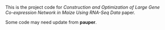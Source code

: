 This is the project code for *Construction and Optimization of Large Gene Co-expression Network in Maize Using RNA-Seq Data* paper.

Some code may need update from **pauper**. 
